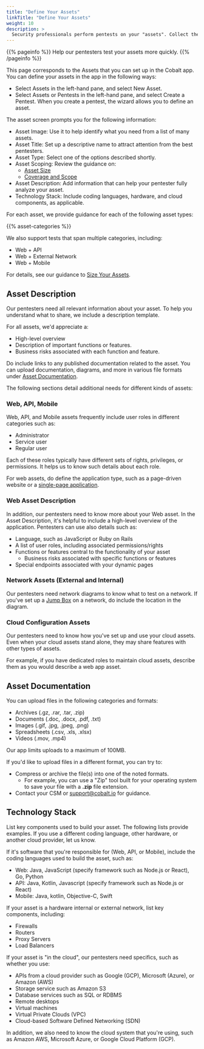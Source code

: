 ```yaml
---
title: "Define Your Assets"
linkTitle: "Define Your Assets"
weight: 10
description: >
  Security professionals perform pentests on your "assets". Collect the info they need.
---
```


{{% pageinfo %}}
Help our pentesters test your assets more quickly.
{{% /pageinfo %}}

This page corresponds to the Assets that you can set up in the Cobalt app.
You can define your assets in the app in the following ways:

- Select Assets in the left-hand pane, and select New Asset.
- Select Assets or Pentests in the left-hand pane, and select Create a Pentest.
  When you create a pentest, the wizard allows you to define an asset. 

The asset screen prompts you for the following information:

- Asset Image: Use it to help identify what you need from a list of many assets.
- Asset Title: Set up a descriptive name to attract attention from the best pentesters.
- Asset Type: Select one of the options described shortly.
- Asset Scoping: Review the guidance on:
  - [Asset Size](./asset-size)
  - [Coverage and Scope](./coverage-scope)
- Asset Description: Add information that can help your pentester fully analyze your asset.
- Technology Stack: Include coding languages, hardware, and cloud components, as applicable.

For each asset, we provide guidance for each of the following asset types:  
<!-- Pulls info from the layouts/shortcodes/<name>.html file --> 
{{% asset-categories %}}

We also support tests that span multiple categories, including:

- Web + API
- Web + External Network
- Web + Mobile

For details, see our guidance to [Size Your Assets](./asset-size/).

## Asset Description

<!-- What I've set up is different from the "Asset Description" popup.
In my judgment, the descriptions in our UI are not consistent. -->

Our pentesters need all relevant information about your asset. To help
you understand what to share, we include a description template.

For all assets, we'd appreciate a:

- High-level overview
- Description of important functions or features.
- Business risks associated with each function and feature.

Do include links to any published documentation related to the
asset. You can upload documentation, diagrams, and more in various
file formats under [Asset Documentation](#asset-documentation).

The following sections detail additional needs for different kinds of assets:

### Web, API, Mobile

Web, API, and Mobile assets frequently include user roles in different
categories such as:

- Administrator
- Service user
- Regular user

Each of these roles typically have different sets of rights, privileges,
or permissions. It helps us to know such details about each role.

For web assets, do define the application type, such as a page-driven website
or a [single-page application](https://developer.mozilla.org/en-US/docs/Glossary/SPA).

### Web Asset Description

In addition, our pentesters need to know more about your Web asset. In the Asset Description, it's helpful
to include a high-level overview of the application. Pentesters can use also details such as:

- Language, such as JavaScript or Ruby on Rails
- A list of user roles, including associated permissions/rights
- Functions or features central to the functionality of your asset
  - Business risks associated with specific functions or features
- Special endpoints associated with your dynamic pages

### Network Assets (External and Internal)

Our pentesters need network diagrams to know what to test on a network.
If you've set up a [Jump Box](../glossary#jump-box) on a network, do
include the location in the diagram.

### Cloud Configuration Assets

Our pentesters need to know how you've set up and use your cloud assets.
Even when your cloud assets stand alone, they may share features with 
other types of assets.

For example, if you have dedicated roles to maintain cloud assets, describe
them as you would describe a web app asset.

## Asset Documentation

You can upload files in the following categories and formats:

- Archives (.gz, .rar, .tar, .zip)
- Documents (.doc, .docx, .pdf, .txt)
- Images (.gif, .jpg, .jpeg, .png)
- Spreadsheets (.csv, .xls, .xlsx)
- Videos (.mov, .mp4) 

Our app limits uploads to a maximum of 100MB.

If you'd like to upload files in a different format, you can try to:

- Compress or archive the file(s) into one of the noted formats.
  - For example, you can use a "Zip" tool built for your operating system to
    save your file with a **.zip** file extension.
- Contact your CSM or support@cobalt.io for guidance.

## Technology Stack

List key components used to build your asset. The following lists provide
examples. If you use a different coding language, other hardware, or
another cloud provider, let us know.

If it's software that you're 
responsible for (Web, API, or Mobile), include the coding languages used to
build the asset, such as:

- Web: Java, JavaScript (specify framework such as Node.js or React), Go, Python
- API: Java, Kotlin, Javascript (specify framework such as Node.js or React)
- Mobile: Java, kotlin, Objective-C, Swift

If your asset is a hardware internal or external network, list key components, including:

- Firewalls
- Routers
- Proxy Servers
- Load Balancers

If your asset is "in the cloud", our pentesters need specifics, such as whether you use:

- APIs from a cloud provider such as Google (GCP), Microsoft (Azure), or Amazon (AWS)
- Storage service such as Amazon S3
- Database services such as SQL or RDBMS
- Remote desktops
- Virtual machines
- Virtual Private Clouds (VPC)
- Cloud-based Software Defined Networking (SDN)

In addition, we also need to know the cloud system that you're using,
such as Amazon AWS, Microsoft Azure, or Google Cloud Platform (GCP).
